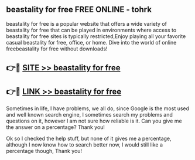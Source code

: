 ## beastality for free FREE ONLINE - tohrk

beastality for free is a popular website that offers a wide variety of beastality for free that can be played in environments where access to beastality for free sites is typically restricted,Enjoy playing all your favorite casual beastality for free, office, or home. Dive into the world of online freebeastality for free without downloads!

## 👉🔴 [SITE >> beastality for free](http://news.freeplayer.one?title=beastality_for_free&ref=FRRE)

## 👉🔴 [LINK >> beastality for free](http://news.freeplayer.one?title=beastality_for_free&ref=FREE)

Sometimes in life, I have problems, we all do, since Google is the most used and well known search engine, I sometimes search my problems and questions on it, however I am not sure how reliable is it. Can you give me the answer on a percentage? Thank you!

Ok so I checked the help stuff, but none of it gives me a percentage, although I now know how to search better now, I would still like a percentage though, Thank you!